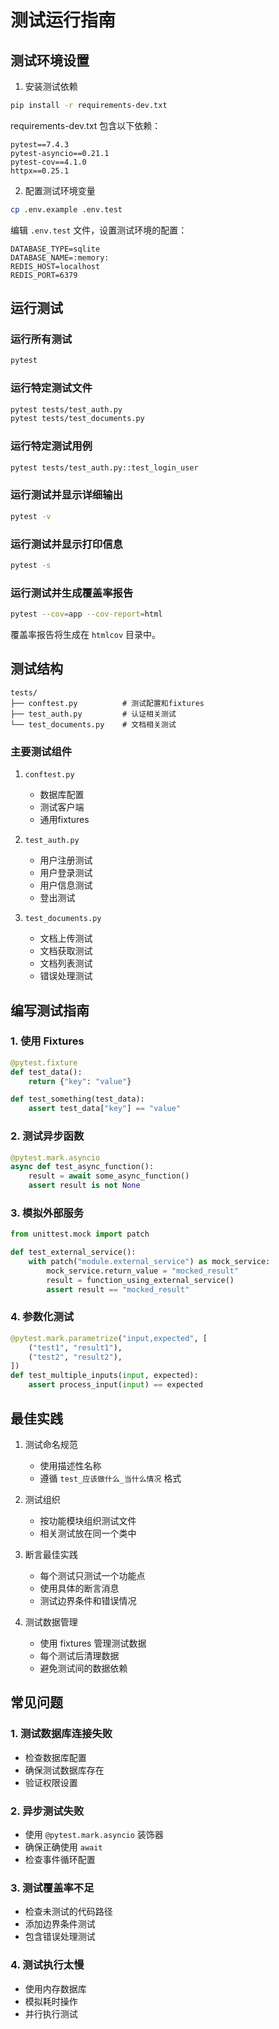 # 测试运行指南

## 测试环境设置

1. 安装测试依赖
```bash
pip install -r requirements-dev.txt
```

requirements-dev.txt 包含以下依赖：
```
pytest==7.4.3
pytest-asyncio==0.21.1
pytest-cov==4.1.0
httpx==0.25.1
```

2. 配置测试环境变量
```bash
cp .env.example .env.test
```

编辑 `.env.test` 文件，设置测试环境的配置：
```env
DATABASE_TYPE=sqlite
DATABASE_NAME=:memory:
REDIS_HOST=localhost
REDIS_PORT=6379
```

## 运行测试

### 运行所有测试
```bash
pytest
```

### 运行特定测试文件
```bash
pytest tests/test_auth.py
pytest tests/test_documents.py
```

### 运行特定测试用例
```bash
pytest tests/test_auth.py::test_login_user
```

### 运行测试并显示详细输出
```bash
pytest -v
```

### 运行测试并显示打印信息
```bash
pytest -s
```

### 运行测试并生成覆盖率报告
```bash
pytest --cov=app --cov-report=html
```

覆盖率报告将生成在 `htmlcov` 目录中。

## 测试结构

```
tests/
├── conftest.py          # 测试配置和fixtures
├── test_auth.py         # 认证相关测试
└── test_documents.py    # 文档相关测试
```

### 主要测试组件

1. `conftest.py`
   - 数据库配置
   - 测试客户端
   - 通用fixtures

2. `test_auth.py`
   - 用户注册测试
   - 用户登录测试
   - 用户信息测试
   - 登出测试

3. `test_documents.py`
   - 文档上传测试
   - 文档获取测试
   - 文档列表测试
   - 错误处理测试

## 编写测试指南

### 1. 使用 Fixtures

```python
@pytest.fixture
def test_data():
    return {"key": "value"}

def test_something(test_data):
    assert test_data["key"] == "value"
```

### 2. 测试异步函数

```python
@pytest.mark.asyncio
async def test_async_function():
    result = await some_async_function()
    assert result is not None
```

### 3. 模拟外部服务

```python
from unittest.mock import patch

def test_external_service():
    with patch("module.external_service") as mock_service:
        mock_service.return_value = "mocked_result"
        result = function_using_external_service()
        assert result == "mocked_result"
```

### 4. 参数化测试

```python
@pytest.mark.parametrize("input,expected", [
    ("test1", "result1"),
    ("test2", "result2"),
])
def test_multiple_inputs(input, expected):
    assert process_input(input) == expected
```

## 最佳实践

1. 测试命名规范
   - 使用描述性名称
   - 遵循 `test_应该做什么_当什么情况` 格式

2. 测试组织
   - 按功能模块组织测试文件
   - 相关测试放在同一个类中

3. 断言最佳实践
   - 每个测试只测试一个功能点
   - 使用具体的断言消息
   - 测试边界条件和错误情况

4. 测试数据管理
   - 使用 fixtures 管理测试数据
   - 每个测试后清理数据
   - 避免测试间的数据依赖

## 常见问题

### 1. 测试数据库连接失败
- 检查数据库配置
- 确保测试数据库存在
- 验证权限设置

### 2. 异步测试失败
- 使用 `@pytest.mark.asyncio` 装饰器
- 确保正确使用 `await`
- 检查事件循环配置

### 3. 测试覆盖率不足
- 检查未测试的代码路径
- 添加边界条件测试
- 包含错误处理测试

### 4. 测试执行太慢
- 使用内存数据库
- 模拟耗时操作
- 并行执行测试
